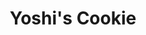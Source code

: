 ---
layout: video
series: Mike and Bootsy
episode: 2
title: Yoshi's Cookie
permalink: /mike-and-bootsy/episode-2
video_id: uelo0yvHyVU
release_date: 2015-12-13
platforms:
  - Nintendo Entertainment System
short_platforms:
  - NES
thumbnails:
games:
  - Yoshi's Cookie
current_description: |
  Mike and Bootsy play Yoshi's Cookie! A tile-matching puzzle game that was released on NES, SNES and Gameboy! Here we play the NES version which was released in 1993. (The character Yoshi made his first appearance in Super Mario World in 1990)
---